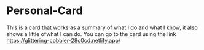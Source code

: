 # Personal-Card

This is a card that works as a summary of what I do and what I know, it also shows a little ofwhat I can do.
You can go to the card using the link https://glittering-cobbler-28c0cd.netlify.app/

